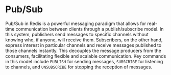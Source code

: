 # Pub/Sub

Pub/Sub in Redis is a powerful messaging paradigm that allows for real-time communication between clients through a publish/subscribe model. In this system, publishers send messages to specific channels without knowing who, if anyone, will receive them. Subscribers, on the other hand, express interest in particular channels and receive messages published to those channels instantly. This decouples the message producers from the consumers, facilitating flexible and scalable communication. Key commands in this model include `PUBLISH` for sending messages, `SUBSCRIBE` for listening to channels, and `UNSUBSCRIBE` for stopping the reception of messages.
